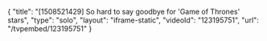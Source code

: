 {
    "title": "[1508521429] So hard to say goodbye for 'Game of Thrones' stars",
    "type": "solo",
    "layout": "iframe-static",
    "videoId": "123195751",
    "url": "\/tvpembed\/123195751"
}